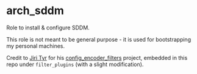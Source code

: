 # arch_sddm

Role to install & configure SDDM.

This role is not meant to be general purpose - it is used for bootstrapping my personal machines.

Credit to [Jiri Tyr](https://github.com/jtyr) for his [config_encoder_filters](https://github.com/jtyr/ansible-config_encoder_filters/) project, embedded in this repo under `filter_plugins` (with a slight modification).
